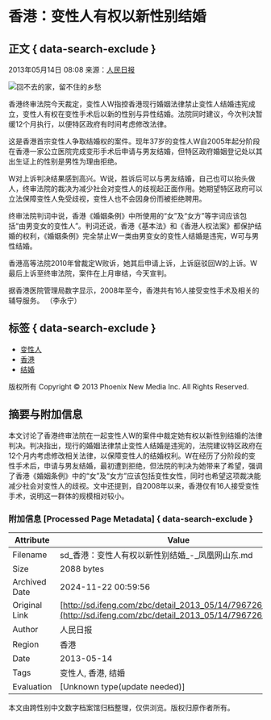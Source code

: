 # 香港：变性人有权以新性别结婚

## 正文 { data-search-exclude }


2013年05月14日 08:08 来源：[人民日报](http://news.xinhuanet.com/gangao/2013-05/14/c_115751788.htm)

![回不去的家，留不住的乡愁](http://y1.ifengimg.com/193ceda5176ff477/2014/0331/rdn_53391b61133c4.jpg)

香港终审法院今天裁定，变性人W指控香港现行婚姻法律禁止变性人结婚违宪成立，变性人有权在变性手术后以新的性别与异性结婚。法院同时建议，今次判决暂缓12个月执行，以便特区政府有时间考虑修改法律。

这是香港首宗变性人争取结婚权的案件。现年37岁的变性人W自2005年起分阶段在香港一家公立医院完成变形手术后申请与男友结婚，但特区政府婚姻登记处以其出生证上的性别是男性为理由拒绝。

W对上诉判决结果感到高兴。W说，胜诉后可以与男友结婚，自己也可以抬头做人，终审法院的裁决为减少社会对变性人的歧视起正面作用。她期望特区政府可以立法保障变性人免受歧视，变性人也不会因身份而被拒绝聘用。

终审法院判词中说，香港《婚姻条例》中所使用的“女”及“女方”等字词应该包括“由男变女的变性人”。判词还说，香港《基本法》和《香港人权法案》都保护结婚的权利，《婚姻条例》完全禁止W一类由男变女的变性人结婚是违宪，W可与男性结婚。

香港高等法院2010年曾裁定W败诉，她其后申请上诉，上诉庭驳回W的上诉。W最后上诉至终审法院，案件在上月审结，今天宣判。

据香港医院管理局数字显示，2008年至今，香港共有16人接受变性手术及相关的辅导服务。 （李永宁）

## 标签 { data-search-exclude }
- [变性人](http://search.ifeng.com/sofeng/search.action?c=1&q=%E5%8F%98%E6%80%A7%E4%BA%BA)
- [香港](http://search.ifeng.com/sofeng/search.action?c=1&q=%E9%A6%99%E6%B8%AF)
- [结婚](http://search.ifeng.com/sofeng/search.action?c=1&q=%E7%BB%93%E5%A9%9A) 

版权所有 Copyright © 2013 Phoenix New Media Inc. All Rights Reserved.

## 摘要与附加信息

<!-- tcd_abstract -->
本文讨论了香港终审法院在一起变性人W的案件中裁定她有权以新性别结婚的法律判决。判决指出，现行的婚姻法律禁止变性人结婚是违宪的，法院建议特区政府在12个月内考虑修改相关法律，以保障变性人的结婚权利。W在经历了分阶段的变性手术后，申请与男友结婚，最初遭到拒绝，但法院的判决为她带来了希望，强调了香港《婚姻条例》中的“女”及“女方”应该包括变性女性，同时也希望这项裁决能减少社会对变性人的歧视。文中还提到，自2008年以来，香港仅有16人接受变性手术，说明这一群体的规模相对较小。
<!-- tcd_abstract_end -->

### 附加信息 [Processed Page Metadata] { data-search-exclude }

| Attribute       | Value                                  |
|-----------------|----------------------------------------|
| Filename        | sd_香港：变性人有权以新性别结婚_-_凤凰网山东.md                             |
| Size            | 2088 bytes                           |
| Archived Date   | 2024-11-22 00:59:56                             |
| Original Link   | [http://sd.ifeng.com/zbc/detail_2013_05/14/796726_0.shtml](http://sd.ifeng.com/zbc/detail_2013_05/14/796726_0.shtml)                       |
| Author          | 人民日报                               |
| Region          | 香港                               |
| Date            | 2013-05-14                                 |
| Tags            | 变性人, 香港, 结婚                                 |
| Evaluation            | [Unknown type(update needed)]                                 |
<!-- tcd_table_end -->

本文由跨性别中文数字档案馆归档整理，仅供浏览。版权归原作者所有。
